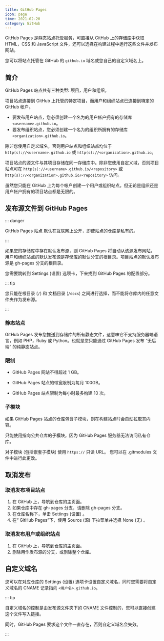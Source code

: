 ```yaml
---
title: GitHub Pages
icon: page
time: 2021-02-20
category: GitHub
---
```


GitHub Pages 是静态站点托管服务，可直接从 GitHub 上的存储库中获取 HTML，CSS 和 JavaScript 文件，还可以选择在构建过程中运行这些文件并发布网站。

您可以将站点托管在 GitHub 的 `github.io` 域名或您自己的自定义域名上。

<!-- more -->

## 简介

GitHub Pages 站点共有三种类型: 项目，用户和组织。

项目站点连接到 GitHub 上托管的特定项目，而用户和组织站点已连接到特定的 GitHub 帐户。

- 要发布用户站点，您必须创建一个名为的用户帐户拥有的存储库 `<username>.github.io`。
- 要发布组织站点，您必须创建一个名为的组织所拥有的存储库 `<organization>.github.io`。

除非您使用自定义域名，否则用户站点和组织站点均位于 `http(s)://<username>.github.io` 或 `http(s)://<organization>.github.io`。

项目站点的源文件与其项目存储在同一存储库中。除非您使用自定义域，否则项目站点可在 `http(s)://<username>.github.io/<repository>` 或 `http(s)://<organization>.github.io/<repository>` 访问。

虽然您只能在 GitHub 上为每个帐户创建一个用户或组织站点。但无论是组织还是用户帐户拥有的项目站点都是无限的。

## 发布源文件到 GitHub Pages

::: danger

GitHub Pages 站点 默认在互联网上公开，即使站点的仓库是私有的。

:::

如果您的存储库中存在默认发布源，则 GitHub Pages 将自动从该源发布网站。用户和组织站点的默认发布源是存储库的默认分支的根目录。项目站点的默认发布源是 gh-pages 分支的根目录。

您需要跳转到 Settings (设置) 选项卡，下来找到 GitHub Pages 的配置部分。

::: tip

您只能在根目录 (`/`) 和 文档目录 (`/docs`) 之间进行选择，而不能将仓库内的任意文件夹作为发布源。

:::

### 静态站点

GitHub Pages 发布您推送到存储库的所有静态文件，这意味它不支持服务器端语言，例如 PHP，Ruby 或 Python。也就是您只能通过 GitHub Pages 发布 “无后端” 的纯静态站点。

### 限制

- GitHub Pages 网站不得超过 1 GB。

- GitHub Pages 站点的带宽限制为每月 100GB。

- GitHub Pages 站点限制为每小时最多构建 10 次。

### 子模块

如果 GitHub Pages 站点的仓库包含子模块，则在构建站点时会自动拉取其内容。

只能使用指向公共仓库的子模块，因为 GitHub Pages 服务器无法访问私有仓库。

对子模块 (包括嵌套子模块) 使用 `https://` 只读 URL。 您可以在 .gitmodules 文件中进行此更改。

## 取消发布

### 取消发布项目站点

1. 在 GitHub 上，导航到仓库的主页面。
1. 如果仓库中存在 gh-pages 分支，请删除 gh-pages 分支。
1. 在仓库名称下，单击 Settings (设置) 。
1. 在“ GitHub Pages”下，使用 Source (源) 下拉菜单并选择 None (无) 。

### 取消发布用户或组织站点

1. 在 GitHub 上，导航到仓库的主页面。
1. 删除用作发布源的分支，或删除整个仓库。

## 自定义域名

您可以在对应仓库的 Settings (设置) 选项卡设置自定义域名，同时您需要将自定义域名的 CNAME 记录指向 `<用户名>.github.io`。

::: tip

自定义域名的控制是由发布源文件夹下的 CNAME 文件控制的，您可以直接创建这个文件写入链接。

同时，GitHub Pages 要求这个文件一直存在，否则自定义域名会失效。

:::
